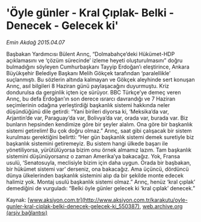 # 'Öyle günler - Kral Çıplak- Belki - Denecek - Gelecek ki'

*Emin Akdağ 2015.04.07*

<div class="pNewsDetailMainContent" itemprop="articleBody">
 <p>
  Başbakan Yardımcısı Bülent Arınç, “Dolmabahçe’deki Hükümet-HDP açıklamasını ve ‘çözüm sürecinde’ izleme heyeti oluşturulmasını” doğru bulmadığını söyleyen Cumhurbaşkanı Tayyip Erdoğan’ı eleştirince, Ankara Büyükşehir Belediye Başkanı Melih Gökçek tarafından ‘paralellikle’ suçlanmıştı. Bu sözlerin altında kalmayan ve Gökçek aleyhinde sert konuşan Arınç, asıl bilgileri 8 Haziran günü paylaşacağını duyurmuştu. Kriz dondurulsa da gerginlik içten içe sürüyor. BBC Türkçe’ye demeç veren Arınç, bu defa Erdoğan’ın son derece ısrarcı davrandığı ve 7 Haziran seçimlerinin odağına yerleştirdiği başkanlık sistemi hakkında neler düşündüğünü dile getirdi: “Yani birileri diyorsa ki, ‘Meksika’da var, Arjantin’de var, Paraguay’da var, Bolivya’da var, orada var, burada var. Biz bunların hepsinden kendimize göre bir şeyler alalım. Ona göre bir başkanlık sistemi getirelim! Bu çok doğru olmaz.” Arınç, saat gibi çalışacak bir sistem kurulması gerektiğini belirtti: “Her gün başkanlık sistemi demek suretiyle biz başkanlık sistemini getiremeyiz. Bu sistem hangi ülkede başarı ile yönetiliyorsa, yürütülüyorsa bizim onu örnek almamız lazım. Tam başkanlık sistemini düşünüyorsanız o zaman Amerika’ya bakacağız. Yok, Fransa usulü, ‘Senatosuyla, meclisiyle bizim için daha uygun. Orada bir başbakan, bir hükümet sistemi var’ derseniz, ona bakacağız. Ama üçüncü, dördüncü dünya ülkelerinden başkanlık sistemini alıp da bir şekilde monte edecek halimiz yok. Montaj usulü başkanlık sistemi olmaz.” Arınç, henüz ‘kral çıplak’ demediğini de vurguladı: “Belki öyle günler gelecek ki ‘kral çıplak’ denecek.”
 </p>
</div>


Kaynak: [www.aksiyon.com.tr](http://www.aksiyon.com.tr/karakutu/oyle-gunler-kral-ciplak-belki-denecek-gelecek-ki_550387), [web.archive.org (arşiv bağlantısı)](http://web.archive.org/web/20150731194522/http://www.aksiyon.com.tr/karakutu/oyle-gunler-kral-ciplak-belki-denecek-gelecek-ki_550387)
